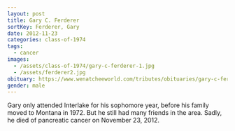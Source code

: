 ```yaml
---
layout: post
title: Gary C. Ferderer
sortKey: Ferderer, Gary
date: 2012-11-23
categories: class-of-1974
tags:
  - cancer
images:
  - /assets/class-of-1974/gary-c-ferderer-1.jpg
  - /assets/ferderer2.jpg
obituary: https://www.wenatcheeworld.com/tributes/obituaries/gary-c-ferderer/article_a2a1e67a-4ea1-566b-b8d0-f901ba0e14dd.html
gender: male
---
```

Gary only attended Interlake for his sophomore year, before his family moved to Montana in 1972. But he still had many friends in the area. Sadly, he died of pancreatic cancer on November 23, 2012.
